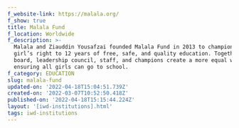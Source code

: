 ```yaml
---
f_website-link: https://malala.org/
f_show: true
title: Malala Fund
f_location: Worldwide
f_description: >-
  Malala and Ziauddin Yousafzai founded Malala Fund in 2013 to champion every
  girl’s right to 12 years of free, safe, and quality education. Together, their
  board, leadership council, staff, and champions create a more equal world by
  ensuring all girls can go to school.
f_category: EDUCATION
slug: malala-fund
updated-on: '2022-04-18T15:04:51.739Z'
created-on: '2022-03-07T10:52:50.418Z'
published-on: '2022-04-18T15:15:44.224Z'
layout: '[iwd-institutions].html'
tags: iwd-institutions
---
```



